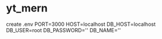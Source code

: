# yt_mern
create .env
PORT=3000
HOST=localhost
DB_HOST=localhost
DB_USER=root
DB_PASSWORD=''
DB_NAME=''